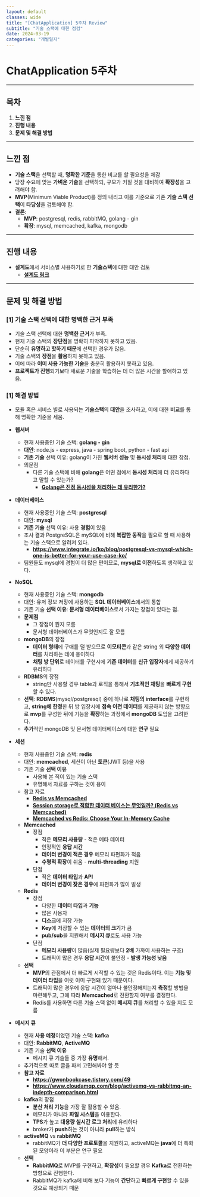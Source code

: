 ```yaml
---
layout: default
classes: wide
title: "[ChatApplication] 5주차 Review"
subtitle: "기술 스택에 대한 점검"
date: 2024-03-19
categories: "개발일지"
---
```


# ChatApplication 5주차

---

## 목차

1. **느낀 점**
2. **진행 내용**
3. **문제 및 해결 방법**

---

## 느낀 점

* **기술 스택**을 선택할 때, **명확한 기준**을 통한 비교를 할 필요성을 체감
* 당장 수요에 맞는 **가벼운 기술**을 선택하되, 규모가 커질 것을 대비하여 **확장성**을 고려해야 함.
* **MVP**(Minimum Viable Product)를 정의 내리고 이를 기준으로 기존 **기술 스택 선택**이 **타당성**을 검토해야 함.
* **결론**:
  * **MVP**: postgresql, redis, rabbitMQ, golang - gin
  * **확장**: mysql, memcached, kafka, mongodb

---

## 진행 내용

* **설계도**에서 서비스별 사용하기로 한 **기술스택**에 대한 대안 검토
  * [**설계도 링크**](https://github.com/kaestro/ChatApplication/wiki/%EC%8B%9C%EC%8A%A4%ED%85%9C-%EC%84%A4%EA%B3%84%EB%8F%84)

---

## 문제 및 해결 방법

### [1] **기술 스택** 선택에 대한 명백한 **근거** 부족

* 기술 스택 선택에 대한 **명백한 근거**가 부족.
* 현재 기술 스택의 **장단점**을 명확히 파악하지 못하고 있음.
* 단순히 **유명하고 핫하기 때문**에 선택한 경우가 많음.
* 기술 스택의 **장점**을 **활용**하지 못하고 있음.
* 이에 따라 **이미 사용 가능한 기술**을 충분히 활용하지 못하고 있음.
* **프로젝트가 진행**되기보다 새로운 기술을 학습하는 데 더 많은 시간을 할애하고 있음.

### [1] 해결 방법

* 모듈 혹은 서비스 별로 사용되는 **기술스택**의 **대안**을 조사하고, 이에 대한 **비교**를 통해 명확한 기준을 세움.

* **웹서버**
  * 현재 사용중인 기술 스택: **golang - gin**
  * **대안**: node.js - express, java - spring boot, python - fast api
  * **기존 기술** 선택 이유: golang이 가진 **웹서버 성능** 및 **동시성 처리**에 대한 장점.
  * 의문점
    * 다른 기술 스택에 비해 **golang**은 어떤 점에서 **동시성 처리**에 더 유리하다고 말할 수 있는가?
      * **[Golang은 진정 동시성을 처리하는 데 유리한가?](https://kaestro.github.io/%EA%B0%9C%EB%B0%9C%EC%9D%B4%EC%95%BC%EA%B8%B0/2024/03/19/Golang%EC%9D%80-%EB%8F%99%EC%8B%9C%EC%84%B1%EC%9D%B4-%EC%96%B4%EB%96%A4-%EC%A0%90%EC%97%90%EC%84%9C-%EC%9C%A0%EB%A6%AC%ED%95%9C%EA%B0%80.html)**
* **데이터베이스**
  * 현재 사용중인 기술 스택: **postgresql**
  * 대안: **mysql**
  * **기존 기술** 선택 이유: 사용 **경험**이 있음
  * 조사 결과 PostgreSQL은 mySQL에 비해 **복잡한 동작**을 필요로 할 때 사용하는 기술 스택으로 알려져 있다.
    * **<https://www.integrate.io/ko/blog/postgresql-vs-mysql-which-one-is-better-for-your-use-case-ko/>**
  * 팀원들도 mysql에 경험이 더 많은 편이므로, **mysql로 이전**하도록 생각하고 있다.
* **NoSQL**
  * 현재 사용중인 기술 스택: **mongodb**
  * 대안: 유저 정보 저장에 사용하는 **SQL 데이터베이스**에서의 통합
  * 기존 기술 **선택 이유**: **문서형 데이터베이스**로서 가지는 장점이 있다는 점.
  * **문제점**
    * 그 장점이 뭔지 모름
    * 문서형 데이터베이스가 무엇인지도 잘 모름
  * **mongoDB**의 장점
    * **데이터 형태**에 구애를 덜 받으므로 **이모티콘**과 같은 string 외 **다양한 데이터**를 처리하는 데에 용이하다
    * **채팅 방 단위**로 데이터를 구현시에 **기존 데이터**를 **신규 입장자**에게 제공하기 유리하다
  * **RDBMS**의 장점
    * string만 사용할 경우 table과 로직을 통해서 **기초적인 채팅**을 **빠르게 구현**할 수 있다.
  * **선택**: **RDBMS**(mysql/postgresql) 중에 하나로 **채팅의 interface**를 구현하고, **string에 한정**한 뒤 방 입장시에 **접속 이전 데이터**를 제공하지 않는 방향으로 **mvp**를 구성한 뒤에 기능을 **확장**하는 과정에서 **mongoDB** 도입을 고려한다.
  * **추가**적인 mongoDB 및 문서형 데이터베이스에 대한 **연구** 필요
* **세션**
  * 현재 사용중인 기술 스택: **redis**
  * 대안: **memcached**, 세션이 아닌 **토큰**(JWT 등)을 사용
  * 기존 기술 **선택 이유**
    * 사용해 본 적이 있는 기술 스택
    * 유명해서 자료를 구하는 것이 용이
  * 참고 자료
    * [**Redis vs Memcached**](https://velog.io/@sileeee/Redis-vs-Memcached)
    * [**Session storage로 적합한 데이터 베이스는 무엇일까? (Redis vs Memcached)**](https://1-7171771.tistory.com/127)
    * [**Memcached vs Redis: Choose Your In-Memory Cache**](https://kinsta.com/blog/memcached-vs-redis/)
  * **Memcached**
    * 장점
      * 적은 **메모리 사용량** - 적은 메타 데이터
      * 안정적인 **응답 시간**
      * **데이터 변경이 적은 경우** 메모리 파편화가 적음
      * **수평적 확장**이 쉬움 - **multi-threading** 지원
    * 단점
      * 적은 **데이터 타입**과 **API**
      * **데이터 변경이 잦은 경우**에 파편화가 많이 발생
  * **Redis**
    * 장점
      * 다양한 **데이터 타입**과 **기능**
      * 많은 사용자
      * **디스크**에 저장 가능
      * **Key**에 저장할 수 있는 **데이터의 크기**가 큼
      * **pub/sub**을 지원해서 **메시지 큐**로도 사용 가능
    * 단점
      * **메모리 사용량**이 많음(실제 필요량보다 **2배** 가까이 사용하는 구조)
      * 트래픽이 많은 경우 **응답 시간**이 불안정 - **발생 가능성 낮음**
  * **선택**
    * **MVP**의 관점에서 더 빠르게 시작할 수 있는 것은 Redis이다. 이는 **기능 및 데이터 타입**을 여럿 이미 구현돼 있기 때문이다.
    * 트래픽이 많은 경우에 응답 시간이 얼마나 불안정해지는지 **측정**할 방법을 마련해두고, 그에 따라 **Memcached**로 전환할지 여부를 결정한다.
    * Redis를 사용하면 다른 기술 스택 없이 **메시지 큐**를 처리할 수 있을 지도 모름
* **메시지 큐**
  * 현재 **사용 예정**이었던 기술 스택: **kafka**
  * 대안: **RabbitMQ**, **ActiveMQ**
  * 기존 기술 **선택 이유**
    * 메시지 큐 기술들 중 가장 **유명**해서.
  * 추가적으로 따로 글을 파서 고민해봐야 할 듯
  * **참고 자료**
    * **<https://gwonbookcase.tistory.com/49>**
    * **<https://www.cloudamqp.com/blog/activemq-vs-rabbitmq-an-indepth-comparison.html>**
  * **kafka**의 장점
    * **분산 처리 기능**을 가장 잘 활용할 수 있음.
    * 메모리가 아니라 **파일 시스템**을 이용한다.
    * **TPS**가 높고 **대용량 실시간 로그 처리**에 유리하다
    * broker가 **push**하는 것이 아니라 **pull**하는 방식
  * **activeMQ** vs **rabbitMQ**
    * rabbitMQ가 **더 다양한 프로토콜**을 지원하고, activeMQ는 **java**에 더 특화된 모양이라 이 부분은 연구 필요
  * **선택**
    * **RabbitMQ**로 MVP를 구현하고, **확장성**이 필요할 경우 **Kafka**로 전환하는 방향으로 진행한다.
    * RabbitMQ가 kafka에 비해 보다 기능이 **간단**하고 **빠르게 구현**할 수 있을 것으로 예상되기 때문
